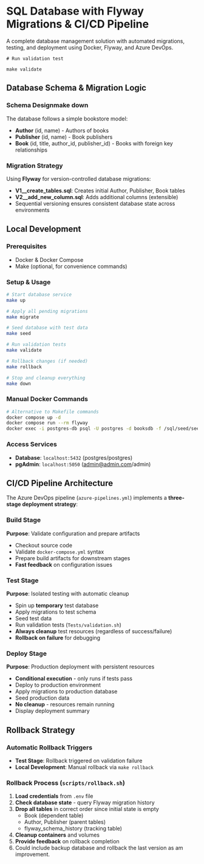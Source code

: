 # SQL Database with Flyway Migrations & CI/CD Pipeline


A complete database management solution with automated migrations, testing, and deployment using Docker, Flyway, and Azure DevOps.

```
# Run validation test

make validate
```
## Database Schema & Migration Logic

### Schema Designmake down

The database follows a simple bookstore model:
- **Author** (id, name) - Authors of books
- **Publisher** (id, name) - Book publishers  
- **Book** (id, title, author_id, publisher_id) - Books with foreign key relationships

### Migration Strategy
Using **Flyway** for version-controlled database migrations:
- **V1__create_tables.sql**: Creates initial Author, Publisher, Book tables
- **V2__add_new_column.sql**: Adds additional columns (extensible)
- Sequential versioning ensures consistent database state across environments

## Local Development

### Prerequisites
- Docker & Docker Compose
- Make (optional, for convenience commands)

### Setup & Usage
```bash
# Start database service
make up

# Apply all pending migrations
make migrate

# Seed database with test data
make seed

# Run validation tests
make validate

# Rollback changes (if needed)
make rollback

# Stop and cleanup everything
make down
```

### Manual Docker Commands
```bash
# Alternative to Makefile commands
docker compose up -d 
docker compose run --rm flyway
docker exec -i postgres-db psql -U postgres -d booksdb -f /sql/seed/seed_data.sql
```

### Access Services
- **Database**: `localhost:5432` (postgres/postgres)
- **pgAdmin**: `localhost:5050` (admin@admin.com/admin)

## CI/CD Pipeline Architecture

The Azure DevOps pipeline (`azure-pipelines.yml`) implements a **three-stage deployment strategy**:

### Build Stage
**Purpose**: Validate configuration and prepare artifacts
- Checkout source code
- Validate `docker-compose.yml` syntax
- Prepare build artifacts for downstream stages
- **Fast feedback** on configuration issues

### Test Stage  
**Purpose**: Isolated testing with automatic cleanup
- Spin up **temporary** test database
- Apply migrations to test schema
- Seed test data
- Run validation tests (`Tests/validation.sh`)
- **Always cleanup** test resources (regardless of success/failure)
- **Rollback on failure** for debugging

### Deploy Stage
**Purpose**: Production deployment with persistent resources
- **Conditional execution** - only runs if tests pass
- Deploy to production environment
- Apply migrations to production database
- Seed production data
- **No cleanup** - resources remain running
- Display deployment summary

## Rollback Strategy

### Automatic Rollback Triggers
- **Test Stage**: Rollback triggered on validation failure
- **Local Development**: Manual rollback via `make rollback`

### Rollback Process (`scripts/rollback.sh`)
1. **Load credentials** from `.env` file
2. **Check database state** - query Flyway migration history
3. **Drop all tables** in correct order since initial state is empty
   - Book (dependent table)
   - Author, Publisher (parent tables)  
   - flyway_schema_history (tracking table)
4. **Cleanup containers** and volumes
5. **Provide feedback** on rollback completion
6. Could include backup database and rollback the last version as am improvement.
